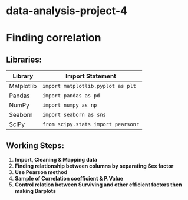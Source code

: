 # data-analysis-project-4
# **Finding correlation**

## Libraries:

| Library | Import Statement |
|---------|------------------|
| Matplotlib | `import matplotlib.pyplot as plt` |
| Pandas | `import pandas as pd` |
| NumPy | `import numpy as np` |
| Seaborn | `import seaborn as sns` |
| SciPy | `from scipy.stats import pearsonr` |

## Working Steps:

1. **Import, Cleaning & Mapping data**
2. **Finding relationship between columns by separating Sex factor**
3. **Use Pearson method**
4. **Sample of Correlation coefficient & P.Value**
5. **Control relation between Surviving and other efficient factors then making Barplots**
